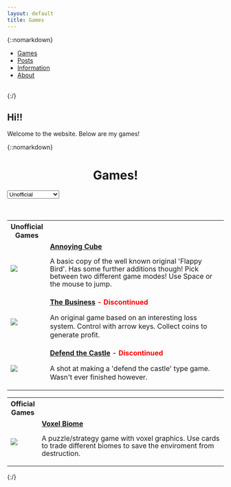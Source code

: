 ```yaml
---
layout: default
title: Games
---
```


{::nomarkdown}
<ul>
  <li><a class="active" href="#games">Games</a></li>
  <li><a href="#news">Posts</a></li>
  <li><a href="#contact">Information</a></li>
  <li><a href="#about">About</a></li>
</ul>
<br>
{:/}

## **Hi!!** 

Welcome to the website. Below are my games! 

{::nomarkdown}

<center><h1>Games!</h1></center>

<div class="custom-select" style="width:200px;">
  <select>
    <option value="0">Unofficial</option>
    <option value="1">Official</option>
    <option value="2">In developement</option>
  </select>
</div>

<br>
<br>

<table>
    <tr>
        <th style="width:20px"><b>Unofficial Games</b></th>
        <th></th>
    </tr>
    <tr>
        <td id="columnTest"><a href="./games/flying-cube/index.html"><img src="/blog/assets/PageImages/ThumbnailAnnoyingCubeNotScaled.jpg"></a></td>
        <td><a href="./games/flying-cube/index.html"><b>Annoying Cube</b></a> <br> <p style="line-height:1.1;">A basic copy of the well known original 'Flappy Bird'. Has some further additions though! Pick between two different game modes! Use Space or the mouse to jump. </p></td>
    </tr>
    <tr>
        <td><a href="./games/the-business-dev/index.html"><img src="/blog/assets/PageImages/BusinessNotScaled.jpg"></a></td>
        <td><a href="./games/the-business-dev/index.html"><b>The Business</b></a> <b style="color:red;">- Discontinued</b> <br> <p>An original game based on an interesting loss system. Control with arrow keys. Collect coins to generate profit. </p></td>
    </tr>
    <tr>
        <td><a href="./games/defend-the-castle/index.html"><img src="/blog/assets/PageImages/SideScrollerThingyThing.jpg"></a></td>
        <td><a href="./games/defend-the-castle/index.html"><b>Defend the Castle</b></a> <b style="color:red;">- Discontinued</b> <br> <p>A shot at making a 'defend the castle' type game. Wasn't ever finished however.</p></td>
    </tr>
</table>

<table>
    <tr>
        <th style="width:20px"><b>Official Games</b></th>
        <th></th>
    </tr>
    <tr>
        <td id="columnTest"><a href="./games/voxel-biome/index.html"><img src="/blog/assets/PageImages/VoxelBiomeThingy.jpg"></a></td>
        <td><a href="./games/voxel-biome/index.html"><b>Voxel Biome</b></a><br> <p style="line-height:1.1;">A puzzle/strategy game with voxel graphics. Use cards to trade different biomes to save the enviroment from destruction.</p></td>
    </tr>
</table>

<script>

var gamesSelect = document.getElementById("gameTypes");
var selectedGames = gamesSelect.options[gamesSelect.selectedIndex].value;

</script>


{:/}